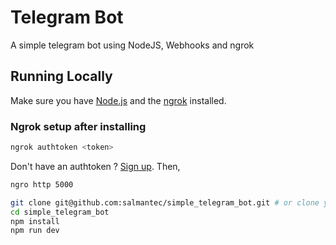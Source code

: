 # Telegram Bot

A simple telegram bot using NodeJS, Webhooks and ngrok

## Running Locally

Make sure you have [Node.js](http://nodejs.org/) and the [ngrok](https://ngrok.com/) installed.

### Ngrok setup after installing

```sh
ngrok authtoken <token>
```

Don't have an authtoken ? [Sign up](https://dashboard.ngrok.com/signup). Then,

```sh
ngro http 5000
```

```sh
git clone git@github.com:salmantec/simple_telegram_bot.git # or clone your own fork
cd simple_telegram_bot
npm install
npm run dev
```
